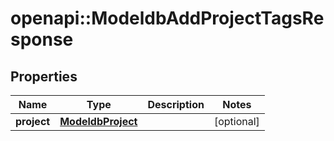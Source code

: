 # openapi::ModeldbAddProjectTagsResponse


## Properties
Name | Type | Description | Notes
------------ | ------------- | ------------- | -------------
**project** | [**ModeldbProject**](modeldbProject.md) |  | [optional] 


